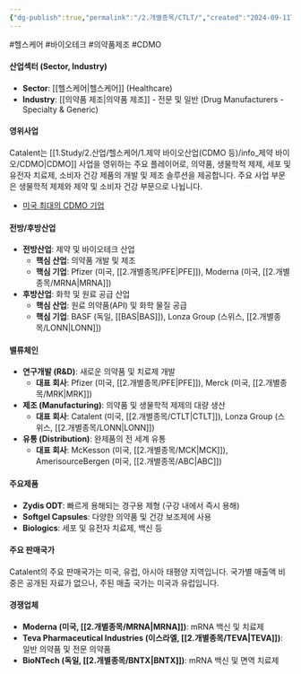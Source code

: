 ```yaml
---
{"dg-publish":true,"permalink":"/2.개별종목/CTLT/","created":"2024-09-11T10:52:50.610+09:00","updated":"2025-06-03T20:05:58.543+09:00"}
---
```


#헬스케어 #바이오테크 #의약품제조 #CDMO

#### 산업섹터 (Sector, Industry)

- **Sector**: [[헬스케어\|헬스케어]] (Healthcare)
- **Industry**: [[의약품 제조\|의약품 제조]] - 전문 및 일반 (Drug Manufacturers - Specialty & Generic)

#### 영위사업

Catalent는 [[1.Study/2.산업/헬스케어/1.제약 바이오산업(CDMO 등)/info_제약 바이오/CDMO\|CDMO]] 사업을 영위하는 주요 플레이어로, 의약품, 생물학적 제제, 세포 및 유전자 치료제, 소비자 건강 제품의 개발 및 제조 솔루션을 제공합니다. 주요 사업 부문은 생물학적 제제와 제약 및 소비자  건강 부문으로 나뉩니다.

- [미국 최대의 CDMO 기업](8.28_바이오시밀러와%20cdmo.pdf#page=32&selection=22,0,28,2&color=yellow)

#### 전방/후방산업

- **전방산업**: 제약 및 바이오테크 산업
    - **핵심 산업**: 의약품 개발 및 제조
    - **핵심 기업**: Pfizer (미국, [[2.개별종목/PFE\|PFE]]), Moderna (미국, [[2.개별종목/MRNA\|MRNA]])
- **후방산업**: 화학 및 원료 공급 산업
    - **핵심 산업**: 원료 의약품(API) 및 화학 물질 공급
    - **핵심 기업**: BASF (독일, [[BAS\|BAS]]), Lonza Group (스위스, [[2.개별종목/LONN\|LONN]])

#### 밸류체인

- **연구개발 (R&D)**: 새로운 의약품 및 치료제 개발
    - **대표 회사**: Pfizer (미국, [[2.개별종목/PFE\|PFE]]), Merck (미국, [[2.개별종목/MRK\|MRK]])
- **제조 (Manufacturing)**: 의약품 및 생물학적 제제의 대량 생산
    - **대표 회사**: Catalent (미국, [[2.개별종목/CTLT\|CTLT]]), Lonza Group (스위스, [[2.개별종목/LONN\|LONN]])
- **유통 (Distribution)**: 완제품의 전 세계 유통
    - **대표 회사**: McKesson (미국, [[2.개별종목/MCK\|MCK]]), AmerisourceBergen (미국, [[2.개별종목/ABC\|ABC]])

#### 주요제품

- **Zydis ODT**: 빠르게 용해되는 경구용 제형 (구강 내에서 즉시 용해)
- **Softgel Capsules**: 다양한 의약품 및 건강 보조제에 사용
- **Biologics**: 세포 및 유전자 치료제, 백신 등

#### 주요 판매국가

Catalent의 주요 판매국가는 미국, 유럽, 아시아 태평양 지역입니다. 국가별 매출액 비중은 공개된 자료가 없으나, 주된 매출 국가는 미국과 유럽입니다.

#### 경쟁업체

- **Moderna (미국, [[2.개별종목/MRNA\|MRNA]])**: mRNA 백신 및 치료제
- **Teva Pharmaceutical Industries (이스라엘, [[2.개별종목/TEVA\|TEVA]])**: 일반 의약품 및 전문 의약품
- **BioNTech (독일, [[2.개별종목/BNTX\|BNTX]])**: mRNA 백신 및 면역 치료제
